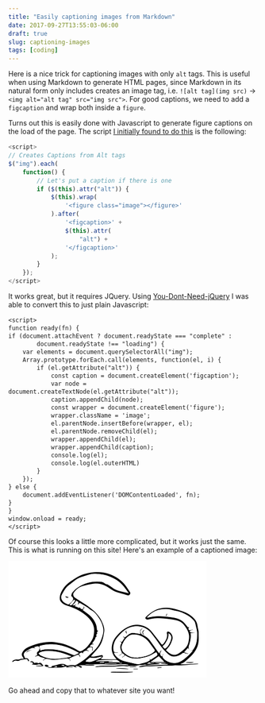 ```yaml
---
title: "Easily captioning images from Markdown"
date: 2017-09-27T13:55:03-06:00
draft: true
slug: captioning-images
tags: [coding]
---
```


Here is a nice trick for captioning images with only `alt` tags. This is  useful when using Markdown to generate HTML pages, since Markdown in its natural form only includes creates an image tag, i.e. `![alt tag](img src)` -> `<img alt="alt tag" src="img src">`. For good captions, we need to add a `figcaption` and wrap both inside a `figure`.

Turns out this is easily done with Javascript to generate figure captions on the load of the page. The script [I initially found to do this](https://blog.kchung.co/adding-image-captions-to-ghost/) is the following:

```javascript
<script>  
// Creates Captions from Alt tags
$("img").each(
    function() {
        // Let's put a caption if there is one
        if ($(this).attr("alt")) {
            $(this).wrap(
                '<figure class="image"></figure>'
            ).after(
                '<figcaption>' +
                $(this).attr(
                    "alt") +
                '</figcaption>'
            );
        }
    });
</script> 
```

It works great, but it requires JQuery. Using [You-Dont-Need-jQuery](https://github.com/oneuijs/You-Dont-Need-jQuery) 
I was able to convert this to just plain Javascript:

```
<script>
function ready(fn) {
if (document.attachEvent ? document.readyState === "complete" : 
        document.readyState !== "loading") {
    var elements = document.querySelectorAll("img");
    Array.prototype.forEach.call(elements, function(el, i) {
        if (el.getAttribute("alt")) {
            const caption = document.createElement('figcaption');
            var node = document.createTextNode(el.getAttribute("alt"));
            caption.appendChild(node);
            const wrapper = document.createElement('figure');
            wrapper.className = 'image';
            el.parentNode.insertBefore(wrapper, el);
            el.parentNode.removeChild(el);
            wrapper.appendChild(el);
            wrapper.appendChild(caption);
            console.log(el);
            console.log(el.outerHTML)
        }
    });
} else {
    document.addEventListener('DOMContentLoaded', fn);
}
}
window.onload = ready;
</script>
```

Of course this looks a little more complicated, but it works just the same. This is what is running on this site! Here's an example of a captioned image:

![This picture of worms has a caption!](/img/worms.svg)

Go ahead and copy that to whatever site you want!
